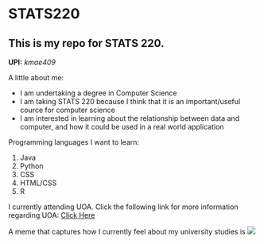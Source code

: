 # STATS220

## This is my repo for STATS 220. 

**UPI:** *kmae409*

A little about me:
* I am undertaking a degree in Computer Science
* I am taking STATS 220 because I think that it is an important/useful cource for computer science
* I am interested in learning about the relationship between data and computer, and how it could be used in a real world application

Programming languages I want to learn:
1. Java
2. Python
3. CSS
4. HTML/CSS
5. R

I currently attending UOA. Click the following link for more information regarding UOA: [Click Here](https://www.auckland.ac.nz/en.html)

A meme that captures how I currently feel about my university studies is 
![](https://www.gifcen.com/wp-content/uploads/2022/01/meme-gif-3.gif)
